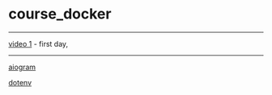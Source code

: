 # course_docker

---

[video 1]() - first day, 


---

[aiogram](https://pypi.org/project/aiogram/)

[dotenv](https://pypi.org/project/python-dotenv/)

